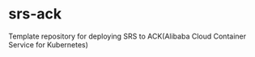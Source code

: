# srs-ack
Template repository for deploying SRS to ACK(Alibaba Cloud Container Service for Kubernetes)
